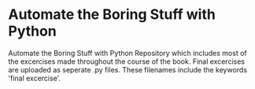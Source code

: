 # Automate the Boring Stuff with Python
Automate the Boring Stuff with Python Repository which includes most of the excercises made throughout the course of the book.
Final excercises are uploaded as seperate .py files. These filenames include the keywords 'final excercise'.
